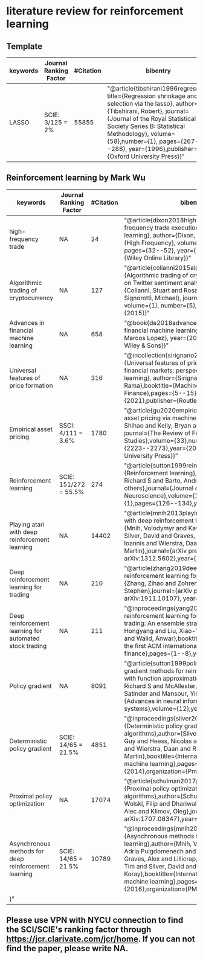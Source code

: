 # literature review for reinforcement learning

## Template 



|keywords | 	Journal Ranking Factor |	#Citation |	bibentry|
|--|---|---|---|
|LASSO| 	SCIE: 3/125 = 2%	|55855|	"@article{tibshirani1996regression, title={Regression shrinkage and selection via the lasso}, author={Tibshirani, Robert}, journal={Journal of the Royal Statistical Society Series B: Statistical Methodology}, volume={58},number={1}, pages={267--288},  year={1996},publisher={Oxford University Press}}"|




## Reinforcement learning by Mark Wu

|keywords | 	Journal Ranking Factor |	#Citation |	bibentry|
|--|---|---|---|
|high-frequency trade| 	NA	|24|	"@article{dixon2018high,  title={A high-frequency trade execution model for supervised learning},  author={Dixon, Matthew},  journal={High Frequency}, volume={1},  number={1},  pages={32--52},  year={2018},  publisher={Wiley Online Library}}"|
|Algorithmic trading of cryptocurrency| 	NA	|127|	"@article{colianni2015algorithmic, title={Algorithmic trading of cryptocurrency based on Twitter sentiment analysis}, author={Colianni, Stuart and Rosales, Stephanie and Signorotti, Michael},  journal={CS229 Project}, volume={1},  number={5},  pages={1--4}, year={2015}}"|
|Advances in financial machine learning| 	NA	|658|	"@book{de2018advances,title={Advances in financial machine learning},  author={De Prado, Marcos Lopez}, year={2018}, publisher={John Wiley \& Sons}}"|
|Universal features of price formation| 	NA	|316|	"@incollection{sirignano2021universal, title={Universal features of price formation in financial markets: perspectives from deep learning},  author={Sirignano, Justin and Cont, Rama},booktitle={Machine Learning and AI in Finance},pages={5--15},year={2021},publisher={Routledge}}"|
|Empirical asset pricing| 	SSCI: 4/111 = 3.6%	|1780|	"@article{gu2020empirical,title={Empirical asset pricing via machine learning},author={Gu, Shihao and Kelly, Bryan and Xiu, Dacheng}, journal={The Review of Financial Studies},volume={33},number={5},pages={2223--2273},year={2020},publisher={Oxford University Press}}"|
|Reinforcement learning| 	SCIE: 151/272	= 55.5%|274|	"@article{sutton1999reinforcement,title={Reinforcement learning},author={Sutton, Richard S and Barto, Andrew G and others},journal={Journal of Cognitive Neuroscience},volume={11},number={1},pages={126--134},year={1999}}"|
|Playing atari with deep reinforcement learning| 	NA	|14402|	"@article{mnih2013playing,title={Playing atari with deep reinforcement learning}, author={Mnih, Volodymyr and Kavukcuoglu, Koray and Silver, David and Graves, Alex and Antonoglou, Ioannis and Wierstra, Daan and Riedmiller, Martin},journal={arXiv preprint arXiv:1312.5602},year={2013}}"|
|Deep reinforcement learning for trading| 	NA	|210|	"@article{zhang2019deep,title={Deep reinforcement learning for trading},author={Zhang, Zihao and Zohren, Stefan and Roberts, Stephen},journal={arXiv preprint arXiv:1911.10107}, year={2019}}"|
|Deep reinforcement learning for automated stock trading| 	NA	|211|	"@inproceedings{yang2020deep,title={Deep reinforcement learning for automated stock trading: An ensemble strategy},author={Yang, Hongyang and Liu, Xiao-Yang and Zhong, Shan and Walid, Anwar},booktitle={Proceedings of the first ACM international conference on AI in finance},pages={1--8},year={2020}}"|
|Policy gradient| 	NA	|8091|	"@article{sutton1999policy,title={Policy gradient methods for reinforcement learning with function approximation},author={Sutton, Richard S and McAllester, David and Singh, Satinder and Mansour, Yishay},journal={Advances in neural information processing systems},volume={12},year={1999}}"|
|Deterministic policy gradient| 	SCIE: 14/65	= 21.5%|4851|	"@inproceedings{silver2014deterministic,title={Deterministic policy gradient algorithms},author={Silver, David and Lever, Guy and Heess, Nicolas and Degris, Thomas and Wierstra, Daan and Riedmiller, Martin},booktitle={International conference on machine learning},pages={387--395},year={2014},organization={Pmlr}}"|
|Proximal policy optimization| 	NA	|17074|	"@article{schulman2017proximal,title={Proximal policy optimization algorithms},author={Schulman, John and Wolski, Filip and Dhariwal, Prafulla and Radford, Alec and Klimov, Oleg},journal={arXiv preprint arXiv:1707.06347},year={2017}}"|
|Asynchronous methods for deep reinforcement learning| 	SCIE: 14/65	= 21.5%|10789|	"@inproceedings{mnih2016asynchronous,title={Asynchronous methods for deep reinforcement learning},author={Mnih, Volodymyr and Badia, Adria Puigdomenech and Mirza, Mehdi and Graves, Alex and Lillicrap, Timothy and Harley, Tim and Silver, David and Kavukcuoglu, Koray},booktitle={International conference on machine learning},pages={1928--1937},year={2016},organization={PMLR}
}"|
## Please use VPN with NYCU connection to find the SCI/SCIE's ranking factor through https://jcr.clarivate.com/jcr/home. If you can not find the paper, please write NA. 
